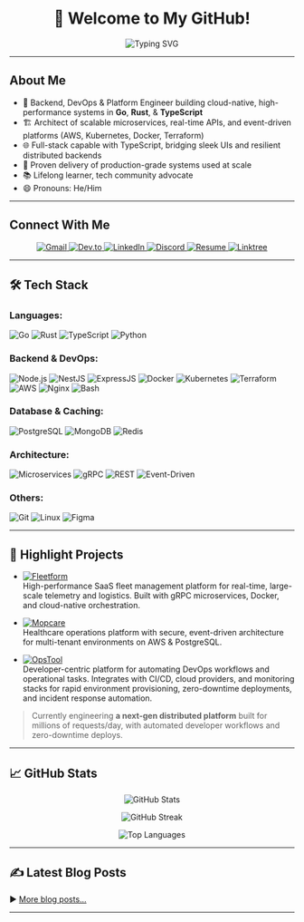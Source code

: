 
<h1 align="center">👋 Welcome to My GitHub!</h1>

<p align="center">
  <img src="https://readme-typing-svg.demolab.com?font=Raleway&weight=700&size=26&pause=1000&color=00BFAE&center=true&vCenter=true&width=700&lines=Backend+Engineer+%7C+DevOps+%7C+Platform+Specialist;Building+Cloud-Native,+High-Performance+Systems!" alt="Typing SVG" />
</p>

---

## About Me

- 🔭 Backend, DevOps & Platform Engineer building cloud-native, high-performance systems in **Go**, **Rust**, & **TypeScript**
- 🏗️ Architect of scalable microservices, real-time APIs, and event-driven platforms (AWS, Kubernetes, Docker, Terraform)
- 🌐 Full-stack capable with TypeScript, bridging sleek UIs and resilient distributed backends
- 🚀 Proven delivery of production-grade systems used at scale
- 📚 Lifelong learner, tech community advocate
- 😄 Pronouns: He/Him

---

## Connect With Me

<p align="center">
  <a href="mailto:ajayioba2000@gmail.com" target="_blank">
    <img src="https://img.shields.io/badge/Email-D14836?style=for-the-badge&logo=gmail&logoColor=white" alt="Gmail"/>
  </a>
  <a href="https://dev.to/obeej" target="_blank">
    <img src="https://img.shields.io/badge/Dev.to-%23000000.svg?style=for-the-badge&logo=devdotto&logoColor=white" alt="Dev.to"/>
  </a>
  <a href="https://www.linkedin.com/in/obanijesuajayi" target="_blank">
    <img src="https://img.shields.io/badge/LinkedIn-%230077B5?style=for-the-badge&logo=linkedin&logoColor=white" alt="LinkedIn"/>
  </a>
  <a href="https://discord.gg/@Obeej" target="_blank">
    <img src="https://img.shields.io/badge/Discord-%237289DA?style=for-the-badge&logo=discord&logoColor=white" alt="Discord"/>
  </a>
  <a href="https://acrobat.adobe.com/id/urn:aaid:sc:EU:96740098-e79f-48bd-a999-d945c4d6db7c" target="_blank">
    <img src="https://img.shields.io/badge/Resume-%23FF9800.svg?style=for-the-badge&logo=google-drive&logoColor=white" alt="Resume"/>
  </a>
  <a href="https://linktr.ee/obeej" target="_blank">
    <img src="https://img.shields.io/badge/Socials-%23E4405F?style=for-the-badge&logo=linktree&logoColor=white" alt="Linktree"/>
  </a>
</p>

---

## 🛠️ Tech Stack

### Languages:
![Go](https://img.shields.io/badge/Go-00ADD8?style=for-the-badge&logo=go&logoColor=white)
![Rust](https://img.shields.io/badge/Rust-B7410E?style=for-the-badge&logo=rust&logoColor=white)
![TypeScript](https://img.shields.io/badge/TypeScript-3178C6?style=for-the-badge&logo=typescript&logoColor=white)
![Python](https://img.shields.io/badge/Python-3776AB?style=for-the-badge&logo=python&logoColor=FFE873)

### Backend & DevOps:
![Node.js](https://img.shields.io/badge/Node.js-339933?style=for-the-badge&logo=nodedotjs&logoColor=white)
![NestJS](https://img.shields.io/badge/NestJS-E0234E?style=for-the-badge&logo=nestjs&logoColor=white)
![ExpressJS](https://img.shields.io/badge/Express.js-000000?style=for-the-badge&logo=express&logoColor=white)
![Docker](https://img.shields.io/badge/Docker-2496ED?style=for-the-badge&logo=docker&logoColor=white)
![Kubernetes](https://img.shields.io/badge/Kubernetes-326CE5?style=for-the-badge&logo=kubernetes&logoColor=white)
![Terraform](https://img.shields.io/badge/Terraform-7B42BC?style=for-the-badge&logo=terraform&logoColor=white)
![AWS](https://img.shields.io/badge/AWS-232F3E?style=for-the-badge&logo=amazonaws&logoColor=white)
![Nginx](https://img.shields.io/badge/Nginx-009639?style=for-the-badge&logo=nginx&logoColor=white)
![Bash](https://img.shields.io/badge/Bash-222222?style=for-the-badge&logo=gnubash&logoColor=white)

### Database & Caching:
![PostgreSQL](https://img.shields.io/badge/PostgreSQL-4169E1?style=for-the-badge&logo=postgresql&logoColor=white)
![MongoDB](https://img.shields.io/badge/MongoDB-47A248?style=for-the-badge&logo=mongodb&logoColor=white)
![Redis](https://img.shields.io/badge/Redis-DC382D?style=for-the-badge&logo=redis&logoColor=white)

### Architecture:
![Microservices](https://img.shields.io/badge/Microservices-ff9800?style=for-the-badge&logo=codefactor&logoColor=white)
![gRPC](https://img.shields.io/badge/gRPC-448AFF?style=for-the-badge&logo=grpc&logoColor=white)
![REST](https://img.shields.io/badge/REST-025CFF?style=for-the-badge&logo=fastapi&logoColor=white)
![Event-Driven](https://img.shields.io/badge/Event--Driven-9c27b0?style=for-the-badge&logo=eventbrite&logoColor=white)

### Others:
![Git](https://img.shields.io/badge/Git-F05032?style=for-the-badge&logo=git&logoColor=white)
![Linux](https://img.shields.io/badge/Linux-FCC624?style=for-the-badge&logo=linux&logoColor=black)
![Figma](https://img.shields.io/badge/Figma-F24E1E?style=for-the-badge&logo=figma&logoColor=white)

---

## 🚀 Highlight Projects

- [![Fleetform](https://img.shields.io/badge/Fleetform-00BFAE?style=for-the-badge&logo=docker&logoColor=white)](https://github.com/ObeeJ/fleetform)  
  High-performance SaaS fleet management platform for real-time, large-scale telemetry and logistics. Built with gRPC microservices, Docker, and cloud-native orchestration.

- [![Mopcare](https://img.shields.io/badge/Mopcare-1976D2?style=for-the-badge&logo=aws&logoColor=white)](https://github.com/ObeeJ/mopcare)  
  Healthcare operations platform with secure, event-driven architecture for multi-tenant environments on AWS & PostgreSQL.

- [![OpsTool](https://img.shields.io/badge/OpsTool-FF9800?style=for-the-badge&logo=linux&logoColor=white)](https://github.com/ObeeJ/opstool)  
  Developer-centric platform for automating DevOps workflows and operational tasks. Integrates with CI/CD, cloud providers, and monitoring stacks for rapid environment provisioning, zero-downtime deployments, and incident response automation.

> Currently engineering **a next-gen distributed platform** built for millions of requests/day, with automated developer workflows and zero-downtime deploys.

---

## 📈 GitHub Stats

<p align="center">
  <img src="https://github-readme-stats.vercel.app/api?username=ObeeJ&show_icons=true&theme=radical" alt="GitHub Stats" />
</p>
<p align="center">
  <img src="https://github-readme-streak-stats.herokuapp.com/?user=ObeeJ&theme=radical" alt="GitHub Streak" />
</p>
<p align="center">
  <img src="https://github-readme-stats.vercel.app/api/top-langs/?username=ObeeJ&layout=compact&theme=radical" alt="Top Languages" />
</p>

---

## ✍️ Latest Blog Posts

<!-- BLOG-POST-LIST:START -->
<!-- BLOG-POST-LIST:END -->
▶️ [More blog posts...](https://dev.to/obeej)

---

<!---
ObeeJ/ObeeJ is a ✨ special ✨ repository because its `README.md` (this file) appears on your GitHub profile.
You can click the Preview link to take a look at your changes.
--->


